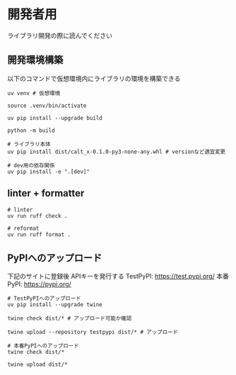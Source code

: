 # 開発者用
ライブラリ開発の際に読んでください

## 開発環境構築
以下のコマンドで仮想環境内にライブラリの環境を構築できる
```
uv venv # 仮想環境

source .venv/bin/activate

uv pip install --upgrade build 

python -m build

# ライブラリ本体
uv pip install dist/calt_x-0.1.0-py3-none-any.whl # versionなど適宜変更

# dev用の依存関係
uv pip install -e ".[dev]"
```

## linter + formatter
```
# linter
uv run ruff check .

# reformat
uv run ruff format .

```

## PyPIへのアップロード
下記のサイトに登録後
APIキーを発行する
TestPyPI: https://test.pypi.org/
本番PyPI: https://pypi.org/

```
# TestPyPIへのアップロード
uv pip install --upgrade twine

twine check dist/* # アップロード可能か確認

twine upload --repository testpypi dist/* # アップロード

# 本番PyPIへのアップロード
twine check dist/* 

twine upload dist/*
```


